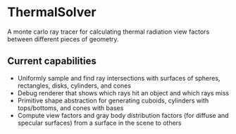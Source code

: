 # ThermalSolver

A monte carlo ray tracer for calculating thermal radiation view factors between different pieces of geometry.

## Current capabilities

- Uniformly sample and find ray intersections with surfaces of spheres, rectangles, disks, cylinders, and cones
- Debug renderer that shows which rays hit an object and which rays miss
- Primitive shape abstraction for generating cuboids, cylinders with tops/bottoms, and cones with bases
- Compute view factors and gray body distribution factors (for diffuse and specular surfaces) from a surface in the scene to others
